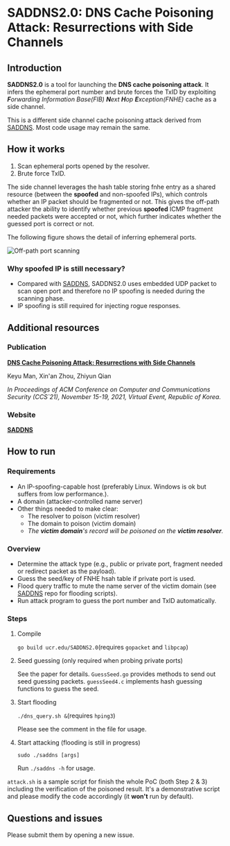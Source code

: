 # SADDNS2.0: DNS Cache Poisoning Attack: Resurrections with Side Channels

## Introduction
**SADDNS2.0** is a tool for launching the **DNS cache poisoning attack**. It infers the ephemeral port number and brute forces the TxID by exploiting ***F**orwarding Information Base(FIB) **N**ext **H**op **E**xception(FNHE)* cache as a side channel.

This is a different side channel cache poisoning attack derived from [SADDNS](https://github.com/seclab-ucr/SADDNS). Most code usage may remain the same. 

## How it works
1. Scan ephemeral ports opened by the resolver.
2. Brute force TxID.

The side channel leverages the hash table storing fnhe entry as a shared resource (between the **spoofed** and non-spoofed IPs), which controls whether an IP packet should be fragmented or not. This gives the off-path attacker the ability to identify whether previous **spoofed** ICMP fragment needed packets were accepted or not, which further indicates whether the guessed port is correct or not.

The following figure shows the detail of inferring ephemeral ports.

![Off-path port scanning](https://www.saddns.net/attack2.svg)

### Why spoofed IP is still necessary?
- Compared with [SADDNS](https://github.com/seclab-ucr/SADDNS), SADDNS2.0 uses embedded UDP packet to scan open port and therefore no IP spoofing is needed during the scanning phase.
- IP spoofing is still required for injecting rogue responses.

## Additional resources

### Publication

[**DNS Cache Poisoning Attack: Resurrections with Side Channels**](https://doi.org/10.1145/3460120.3486219)

Keyu Man, Xin'an Zhou, Zhiyun Qian

*In Proceedings of ACM Conference on Computer and Communications Security (CCS`21), November 15-19, 2021, Virtual Event, Republic of Korea.*

### Website

[**SADDNS**](https://www.saddns.net)

## How to run

### Requirements

- An IP-spoofing-capable host (preferably Linux. Windows is ok but suffers from low performance.).
- A domain (attacker-controlled name server)
- Other things needed to make clear:
    - The resolver to poison (victim resolver)
    - The domain to poison (victim domain)
    - *The **victim domain**'s record will be poisoned on the **victim resolver**.*

### Overview

- Determine the attack type (e.g., public or private port, fragment needed or redirect packet as the payload).
- Guess the seed/key of FNHE hsah table if private port is used.
- Flood query traffic to mute the name server of the victim domain (see [SADDNS](https://github.com/seclab-ucr/SADDNS) repo for flooding scripts).
- Run attack program to guess the port number and TxID automatically.

### Steps

1. Compile

   ```go build ucr.edu/SADDNS2.0```(requires ```gopacket``` and ```libpcap```)

2. Seed guessing (only required when probing private ports)

    See the paper for details. ```GuessSeed.go``` provides methods to send out seed guessing packets. ```guessSeed4.c``` implements hash guessing functions to guess the seed.

4. Start flooding

   ```./dns_query.sh &```(requires ```hping3```)

   Please see the comment in the file for usage.

5. Start attacking (flooding is still in progress)

   ```sudo ./saddns [args]```

   Run ```./saddns -h``` for usage.

```attack.sh``` is a sample script for finish the whole PoC (both Step 2 & 3) including the verification of the poisoned result. It's a demonstrative script and please modify the code accordingly (it **won't** run by default).


## Questions and issues

Please submit them by opening a new issue.

